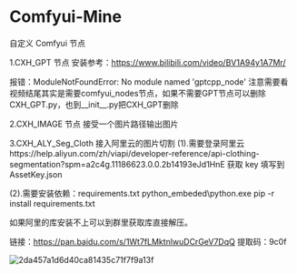 # Comfyui-Mine

自定义 Comfyui 节点

1.CXH_GPT 节点 安装参考：https://www.bilibili.com/video/BV1A94y1A7Mr/

报错：ModuleNotFoundError: No module named 'gptcpp_node' 注意需要看视频结尾其实是需要comfyui_nodes节点，如果不需要GPT节点可以删除CXH_GPT.py，也到__init__.py把CXH_GPT删除

2.CXH_IMAGE 节点 接受一个图片路径输出图片

3.CXH_ALY_Seg_Cloth 接入阿里云的图片切割
(1).需要登录阿里云https://help.aliyun.com/zh/viapi/developer-reference/api-clothing-segmentation?spm=a2c4g.11186623.0.0.2b14193eJd1HnE
获取 key 填写到 AssetKey.json

(2).需要安装依赖：requirements.txt
python_embeded\python.exe pip -r install requirements.txt

如果阿里的库安装不上可以到群里获取库直接解压。

链接：https://pan.baidu.com/s/1Wt7fLMktnlwuDCrGeV7DqQ 
提取码：9c0f

![2da457a1d6d40ca81435c71f7f9a13f](https://github.com/StartHua/Comfyui-Mine/assets/22284244/39173f9d-629c-4766-a852-efb358c45d48)
